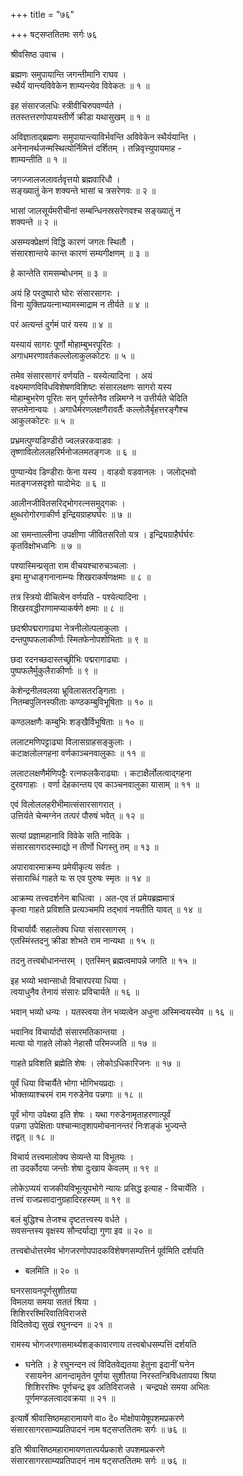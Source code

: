 +++
title = "७६"

+++
षट्सप्ततितमः सर्गः ७६  
  
श्रीवसिष्ठ उवाच ।  
  
ब्रह्मणः समुपायान्ति जगन्तीमानि राघव ।  
स्थैर्यं यान्त्यविवेकेन शाम्यन्त्येव विवेकतः ॥ १ ॥  
  
इह संसारजलधिः स्त्रीवीचिरुपवर्ण्यते ।  
ततस्तत्तरणोपायस्तीर्णे क्रीडा यथासुखम् ॥ १ ॥  
  
अविज्ञाताद्ब्रह्मणः समुपायान्त्याविर्भवन्ति अविवेकेन स्थैर्ययान्ति ।   
अनेनानर्थजन्मस्थित्योर्निमित्तं दर्शितम् । तन्निवृत्त्युपायमाह -   
शाम्यन्तीति ॥ १ ॥  
  
जगज्जालजलावर्तवृत्तयो ब्रह्मवारिधौ ।  
सङ्ख्यातुं केन शक्यन्ते भासां च त्रसरेणवः ॥ २ ॥  
  
भासां जालसूर्यमरीचीनां सम्बन्धिनस्रसरेणवश्च सङ्ख्यातुं न   
शक्यन्ते ॥ २ ॥  
  
असम्यक्प्रेक्षणं विद्धि कारणं जगतः स्थितौ ।  
संसारशान्तये कान्त कारणं सम्यगीक्षणम् ॥ ३ ॥  
  
हे कान्तेति रामसम्बोधनम् ॥ ३ ॥  
  
अयं हि परदुष्पारो घोरः संसारसागरः ।  
विना युक्तिप्रयत्नाभ्यामस्माद्राम न तीर्यते ॥ ४ ॥  
  
परं अत्यन्तं दुर्गमं पारं यस्य ॥ ४ ॥  
  
यस्यायं सागरः पूर्णो मोहाम्बुभरपूरितः ।  
अगाधमरणावर्तकल्लोलाकुलकोटरः ॥ ५ ॥  
  
तमेव संसारसागरं वर्णयति - यस्येत्यादिना । अयं   
वक्ष्यमाणविविधविशेषणविशिष्टः संसारलक्षणः सागरो यस्य   
मोहाम्बुभरेण पूरितः सन् पूर्णस्तेनैव तन्निमग्ने न उत्तीर्यते चेदिति   
सप्तमेनान्वयः । अगाधैर्मरणलक्षणैरावर्तैः कल्लोलैर्बृहत्तरङ्गैश्च   
आकुलकोटरः ॥ ५ ॥  
  
प्रभ्रमत्पुण्यडिण्डीरो ज्वलन्नरकवाडवः ।  
तृष्णाविलोललहरिर्मनोजलमतङ्गजः ॥ ६ ॥  
  
पुण्यान्येव डिण्डीराः फेना यस्य । वाडवो वडवानलः । जलोद्भवो   
मतङ्गजसदृशो यादोभेदः ॥ ६ ॥  
  
आलीनजीवितसरिद्भोगरत्नसमुद्गकः ।  
क्षुब्धरोगोरगाकीर्ण इन्द्रियग्राहघर्घरः ॥ ७ ॥  
  
आ समन्ताल्लीना उपक्षीणा जीवितसरितो यत्र । इन्द्रियग्राहैर्घर्घरः   
कृतविक्षोभध्वनिः ॥ ७ ॥  
  
पश्यास्मिन्प्रसृता राम वीचयश्चारुचञ्चलाः ।  
इमा मुग्धाङ्गनानाम्न्यः शिखराकर्षणक्षमाः ॥ ८ ॥  
  
तत्र स्त्रियो वीचित्वेन वर्णयति - पश्येत्यादिना ।   
शिखरवद्धीराणामप्याकर्षणे क्षमाः ॥ ८ ॥  
  
छदश्रीपद्मरागाढ्या नेत्रनीलोत्पलाकुलाः ।  
दन्तपुष्पफलाकीर्णाः स्मितफेनोपशोभिताः ॥ ९ ॥  
  
छदा रदनच्छदास्तच्छ्रीभिः पद्मरागाढ्याः ।   
पुष्पफलैर्मुकुलैराकीर्णाः ॥ ९ ॥  
  
केशेन्द्रनीलवलया भ्रूविलासतरङ्गिताः ।  
नितम्बपुलिनस्फीताः कण्ठकम्बुविभूषिताः ॥ १० ॥  
  
कण्ठलक्षणैः कम्बुभिः शङ्खैर्विभूषिताः ॥ १० ॥  
  
ललाटमणिपट्टाढ्या विलासग्राहसङ्कुलाः ।  
कटाक्षलोलगहना वर्णकाञ्चनवालुकाः ॥ ११ ॥  
  
ललाटलक्षणैर्मणिपट्टैः रत्नफलकैराढ्याः । कटाक्षैर्लोलत्वाद्गहना   
दुरवगाहाः । वर्णा देहकान्तय एव काञ्चनवालुका यासाम् ॥ ११ ॥  
  
एवं विलोललहरीभीमात्संसारसागरात् ।  
उत्तिर्यते चेन्मग्नेन तत्परं पौरुषं भवेत् ॥ १२ ॥  
  
सत्यां प्रज्ञामहानावि विवेके सति नाविके ।  
संसारसागरादस्माद्यो न तीर्णो धिगस्तु तम् ॥ १३ ॥  
  
अपारावारमाक्रम्य प्रमेयीकृत्य सर्वतः ।  
संसाराब्धिं गाहते यः स एव पुरुषः स्मृतः ॥ १४ ॥  
  
आक्रम्य तत्त्वदर्शनेन बाधित्वा । अत-एव तं प्रमेयब्रह्ममात्रं   
कृत्वा गाहते प्रविशति प्रत्यञ्चमपि तद्भावं नयतीति यावत् ॥ १४ ॥  
  
विचार्यार्यैः सहालोक्य धिया संसारसागरम् ।  
एतस्मिंस्तदनु क्रीडा शोभते राम नान्यथा ॥ १५ ॥  
  
तदनु तत्त्वबोधानन्तरम् । एतस्मिन् ब्रह्मत्वमापन्ने जगति ॥ १५ ॥  
  
इह भव्यो भवान्साधो विचारपरया धिया ।  
त्वयाधुनैव तेनायं संसारः प्रविचार्यते ॥ १६ ॥  
  
भवान् भव्यो धन्यः । यतस्त्वया तेन भव्यत्वेन अधुना अस्मिन्वयस्येव ॥ १६ ॥  
  
भवानिव विचार्यादौ संसारमतिकान्तया ।  
मत्या यो गाहते लोको नेहासौ परिमज्जति ॥ १७ ॥  
  
गाहते प्रविशति ब्रह्मेति शेषः । लोकोऽधिकारिजनः ॥ १७ ॥  
  
पूर्वं धिया विचार्यैते भोगा भोगिभयप्रदाः ।  
भोक्तव्याश्चरमं राम गरुडेनेव पन्नगाः ॥ १८ ॥  
  
पूर्वं भोगा उपेक्ष्या इति शेषः । यथा गरुडेनामृताहरणात्पूर्वं   
पन्नगा उपेक्षिताः पश्चान्मातृशापमोचनानन्तरं निःशङ्कं भुज्यन्ते   
तद्वत् ॥ १८ ॥  
  
विचार्य तत्त्वमालोक्य सेव्यन्ते या विभूतयः ।  
ता उदर्कोदया जन्तोः शेषा दुःखाय केवलम् ॥ १९ ॥  
  
लोकेऽप्ययं राजकीयविभूत्युपभोगे न्यायः प्रसिद्ध इत्याह - विचार्येति ।   
तत्त्वं राजप्रसादानुग्रहादिरहस्यम् ॥ १९ ॥  
  
बलं बुद्धिश्च तेजश्च दृष्टतत्त्वस्य वर्धते ।  
सवसन्तस्य वृक्षस्य सौन्दर्याद्या गुणा इव ॥ २० ॥  
  
तत्त्वबोधोत्तरमेव भोगजरणोपपादकविशेषणसम्पत्तिर्न पूर्वमिति दर्शयति   
- बलमिति ॥ २० ॥  
  
घनरसायनपूर्णसुशीतया  
विमलया समया सततं श्रिया ।  
शिशिररश्मिरिवातिविराजसे   
विदितवेद्य सुखं रघुनन्दन ॥ २१ ॥  
  
रामस्य भोगजरणासमार्थ्यशङ्कावारणाय तत्त्वबोधसम्पत्तिं दर्शयति   
- घनेति । हे रघुनन्दन त्वं विदितवेद्यतया हेतुना इदानीं घनेन   
रसायनेन आनन्दामृतेन पूर्णया सुशीतया निरस्तन्त्रिविधतापया श्रिया   
शिशिररश्मिः पूर्णचन्द्र इव अतिविराजसे । चन्द्रपक्षे समया अभितः   
पूर्णमण्डलत्वादवक्रया ॥ २१ ॥  
  
इत्यार्षे श्रीवासिष्ठमहारामायणे वा० दे० मोक्षोपायेषूपशमप्रकरणे   
संसारसागरसाम्यप्रतिपादनं नाम षट्सप्ततितमः सर्गः ॥ ७६ ॥  
  
इति श्रीवासिष्ठमहारामायणतात्पर्यप्रकाशे उपशमप्रकरणे   
संसारसागरसाम्यप्रतिपादनं नाम षट्सप्ततितमः सर्गः ॥ ७६ ॥  
  
  